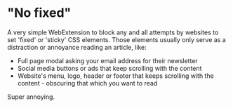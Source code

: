 # "No fixed"

A very simple WebExtension to block any and all attempts by websites to set 'fixed' or 'sticky' CSS
elements. Those elements usually only serve as a distraction or annoyance reading an article, like:

- Full page modal asking your email address for their newsletter
- Social media buttons or ads that keep scrolling with the content
- Website's menu, logo, header or footer that keeps scrolling with the content - obscuring that 
which you want to read

Super annoying.
